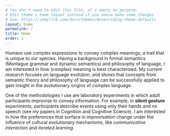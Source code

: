 ```yaml
---
# You don't need to edit this file, it's empty on purpose.
# Edit theme's home layout instead if you wanna make some changes
# See: https://jekyllrb.com/docs/themes/#overriding-theme-defaults
layout: home
permalink: /
title: Home
order: 1
---
```


Humans use complex expressions to convey complex meanings, a trait that is unique to our species. Having a background in formal semantics (Montague grammar and dynamic semantics) and philosophy of language, I am interested in how (complex) meaning is best characterised. My current research focuses on language evolution, and shows that concepts from semantic theory and philosophy of language can be successfully applied to gain insight in the evolutionary origins of complex language.

One of the methodologies I use are laboratory experiments in which adult participants improvise to convey information. For example, in **silent gesture** experiments, participants describe events using only their hands and no speech (see my papers in Cognition and Cognitive Science). I am interested in how the preferences that surface in *improvisation* change under the influence of cultural evolutionary mechanisms, like *communicative interaction* and *iterated learning*. 


